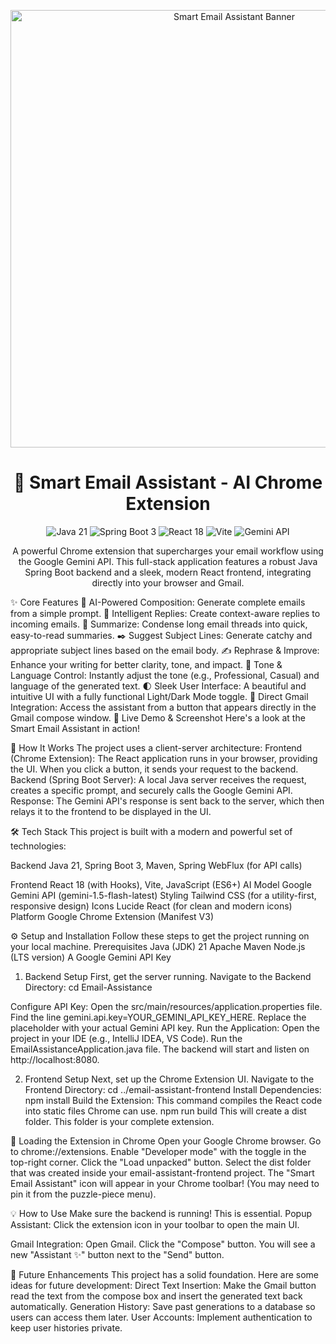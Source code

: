 <p align="center">
<img src="https://www.google.com/search?q=https://i.imgur.com/S8a1x2G.png" alt="Smart Email Assistant Banner" width="700"/>
</p>
<h1 align="center">🚀 Smart Email Assistant - AI Chrome Extension</h1>
<p align="center">
<img src="https://www.google.com/search?q=https://img.shields.io/badge/Java-21-blue%3Flogo%3Dopenjdk%26logoColor%3Dwhite" alt="Java 21">
<img src="https://www.google.com/search?q=https://img.shields.io/badge/Spring_Boot-3-brightgreen%3Flogo%3Dspring%26logoColor%3Dwhite" alt="Spring Boot 3">
<img src="https://www.google.com/search?q=https://img.shields.io/badge/React-18-blue%3Flogo%3Dreact%26logoColor%3D61DAFB" alt="React 18">
<img src="https://www.google.com/search?q=https://img.shields.io/badge/Vite-5-purple%3Flogo%3Dvite%26logoColor%3Dwhite" alt="Vite">
<img src="https://www.google.com/search?q=https://img.shields.io/badge/Gemini_API-Google-orange%3Flogo%3Dgoogle%26logoColor%3Dwhite" alt="Gemini API">
</p>
<p align="center">
A powerful Chrome extension that supercharges your email workflow using the Google Gemini API. This full-stack application features a robust Java Spring Boot backend and a sleek, modern React frontend, integrating directly into your browser and Gmail.
</p>

✨ Core Features
🤖 AI-Powered Composition: Generate complete emails from a simple prompt.
🧠 Intelligent Replies: Create context-aware replies to incoming emails.
📰 Summarize: Condense long email threads into quick, easy-to-read summaries.
✒️ Suggest Subject Lines: Generate catchy and appropriate subject lines based on the email body.
✍️ Rephrase & Improve: Enhance your writing for better clarity, tone, and impact.
🎨 Tone & Language Control: Instantly adjust the tone (e.g., Professional, Casual) and language of the generated text.
🌓 Sleek User Interface: A beautiful and intuitive UI with a fully functional Light/Dark Mode toggle.
📧 Direct Gmail Integration: Access the assistant from a button that appears directly in the Gmail compose window.
📸 Live Demo & Screenshot
Here's a look at the Smart Email Assistant in action!

🔧 How It Works
The project uses a client-server architecture:
Frontend (Chrome Extension): The React application runs in your browser, providing the UI. When you click a button, it sends your request to the backend.
Backend (Spring Boot Server): A local Java server receives the request, creates a specific prompt, and securely calls the Google Gemini API.
Response: The Gemini API's response is sent back to the server, which then relays it to the frontend to be displayed in the UI.

🛠️ Tech Stack
This project is built with a modern and powerful set of technologies:

Backend
Java 21, Spring Boot 3, Maven, Spring WebFlux (for API calls)

Frontend
React 18 (with Hooks), Vite, JavaScript (ES6+)
AI Model
Google Gemini API (gemini-1.5-flash-latest)
Styling
Tailwind CSS (for a utility-first, responsive design)
Icons
Lucide React (for clean and modern icons)
Platform
Google Chrome Extension (Manifest V3)

⚙️ Setup and Installation
Follow these steps to get the project running on your local machine.
Prerequisites
Java (JDK) 21
Apache Maven
Node.js (LTS version)
A Google Gemini API Key

1. Backend Setup
First, get the server running.
Navigate to the Backend Directory:
cd Email-Assistance

Configure API Key:
Open the src/main/resources/application.properties file.
Find the line gemini.api.key=YOUR_GEMINI_API_KEY_HERE.
Replace the placeholder with your actual Gemini API key.
Run the Application:
Open the project in your IDE (e.g., IntelliJ IDEA, VS Code).
Run the EmailAssistanceApplication.java file.
The backend will start and listen on http://localhost:8080.

2. Frontend Setup
Next, set up the Chrome Extension UI.
Navigate to the Frontend Directory:
cd ../email-assistant-frontend
Install Dependencies:
npm install
Build the Extension:
This command compiles the React code into static files Chrome can use.
npm run build
This will create a dist folder. This folder is your complete extension.

🚀 Loading the Extension in Chrome
Open your Google Chrome browser.
Go to chrome://extensions.
Enable "Developer mode" with the toggle in the top-right corner.
Click the "Load unpacked" button.
Select the dist folder that was created inside your email-assistant-frontend project.
The "Smart Email Assistant" icon will appear in your Chrome toolbar! (You may need to pin it from the puzzle-piece menu).

💡 How to Use
Make sure the backend is running! This is essential.
Popup Assistant: Click the extension icon in your toolbar to open the main UI.

Gmail Integration:
Open Gmail.
Click the "Compose" button.
You will see a new "Assistant ✨" button next to the "Send" button.

🔮 Future Enhancements
This project has a solid foundation. Here are some ideas for future development:
Direct Text Insertion: Make the Gmail button read the text from the compose box and insert the generated text back automatically.
Generation History: Save past generations to a database so users can access them later.
User Accounts: Implement authentication to keep user histories private.
